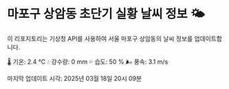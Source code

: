 
# 마포구 상암동 초단기 실황 날씨 정보 🌤️

이 리포지토리는 기상청 API를 사용하여 서울 마포구 상암동의 날씨 정보를 업데이트합니다. 

🌡️ 기온: 2.4 ℃
💧 강수량: 0 mm
💦 습도: 50 %
🌬️ 풍속: 3.1 m/s

마지막 업데이트 시각: 2025년 03월 18일 20시 09분    
